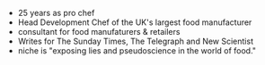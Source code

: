 * 25 years as pro chef
* Head Development Chef of the UK's largest food manufacturer
* consultant for food manufaturers & retailers
* Writes for The Sunday Times, The Telegraph and New Scientist
* niche is "exposing lies and pseudoscience in the world of food." 